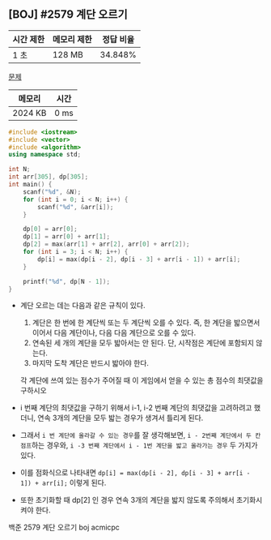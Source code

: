## [BOJ] #2579 계단 오르기

| 시간 제한 | 메모리 제한 | 정답 비율 |
| --------- | ----------- | --------- |
| 1 초      | 128 MB      | 34.848%   |

[문제](https://www.acmicpc.net/problem/2579)



| 메모리  | 시간 |
| ------- | ---- |
| 2024 KB | 0 ms |

```c++
#include <iostream>
#include <vector>
#include <algorithm>
using namespace std;

int N;
int arr[305], dp[305];
int main() {
	scanf("%d", &N);
	for (int i = 0; i < N; i++) {
		scanf("%d", &arr[i]);
	}

	dp[0] = arr[0];
	dp[1] = arr[0] + arr[1];
	dp[2] = max(arr[1] + arr[2], arr[0] + arr[2]);
	for (int i = 3; i < N; i++) {
		dp[i] = max(dp[i - 2], dp[i - 3] + arr[i - 1]) + arr[i];
	}

	printf("%d", dp[N - 1]);
}
```

- 계단 오르는 데는 다음과 같은 규칙이 있다.

  1. 계단은 한 번에 한 계단씩 또는 두 계단씩 오를 수 있다. 즉, 한 계단을 밟으면서 이어서 다음 계단이나, 다음 다음 계단으로 오를 수 있다.
  2. 연속된 세 개의 계단을 모두 밟아서는 안 된다. 단, 시작점은 계단에 포함되지 않는다.
  3. 마지막 도착 계단은 반드시 밟아야 한다.

  각 계단에 쓰여 있는 점수가 주어질 때 이 게임에서 얻을 수 있는 총 점수의 최댓값을 구하시오

- i 번째 계단의 최댓값을 구하기 위해서 i-1, i-2 번째 계단의 최댓값을 고려하려고 했더니, 연속 3개의 계단을 모두 밟는 경우가 생겨서 틀리게 된다.
- 그래서 `i 번 계단에 올라갈 수 있는 경우`를 잘 생각해보면, `i - 2번째 계단에서 두 칸 점프`하는 경우와, `i -3 번째 계단에서 i - 1번 계단을 밟고 올라가는 경우` 두 가지가 있다.
- 이를 점화식으로 나타내면 `dp[i] = max(dp[i - 2], dp[i - 3] + arr[i - 1]) + arr[i];` 이렇게 된다.
- 또한 초기화할 때 dp[2] 인 경우 연속 3개의 계단을 밟지 않도록 주의해서 초기화시켜야 한다. 



백준 2579 계단 오르기 boj acmicpc


